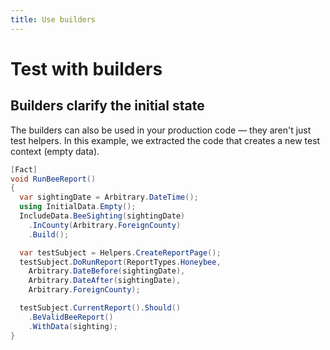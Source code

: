 ```yaml
---
title: Use builders
---
```


# Test with builders
## Builders clarify the initial state

The builders can also be used in your production code &mdash; they aren't just test helpers. In this example, we extracted the code that creates a new test context (empty data).

```csharp
[Fact]
void RunBeeReport()
{
  var sightingDate = Arbitrary.DateTime();
  using InitialData.Empty();
  IncludeData.BeeSighting(sightingDate)
    .InCounty(Arbitrary.ForeignCounty)
    .Build();

  var testSubject = Helpers.CreateReportPage();
  testSubject.DoRunReport(ReportTypes.Honeybee,
    Arbitrary.DateBefore(sightingDate),
    Arbitrary.DateAfter(sightingDate),
    Arbitrary.ForeignCounty);

  testSubject.CurrentReport().Should()
    .BeValidBeeReport()
    .WithData(sighting);
}
```